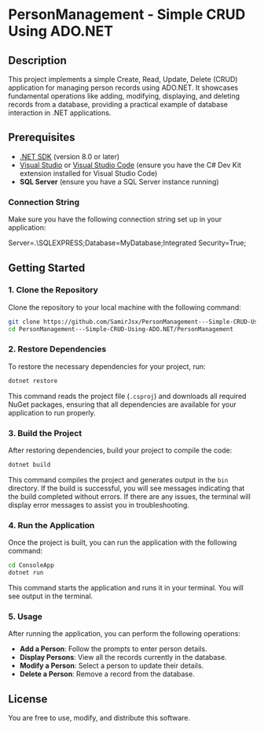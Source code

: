 # PersonManagement - Simple CRUD Using ADO.NET

## Description

This project implements a simple Create, Read, Update, Delete (CRUD) application for managing person records using ADO.NET. It showcases fundamental operations like adding, modifying, displaying, and deleting records from a database, providing a practical example of database interaction in .NET applications.

## Prerequisites

- [.NET SDK](https://dotnet.microsoft.com/download/dotnet/8.0) (version 8.0 or later)
- [Visual Studio](https://visualstudio.microsoft.com/) or [Visual Studio Code](https://code.visualstudio.com/) (ensure you have the C# Dev Kit extension installed for Visual Studio Code)
- **SQL Server** (ensure you have a SQL Server instance running)

### Connection String

Make sure you have the following connection string set up in your application:

Server=.\SQLEXPRESS;Database=MyDatabase;Integrated Security=True;

## Getting Started

### 1. Clone the Repository

Clone the repository to your local machine with the following command:

```bash
git clone https://github.com/SamirJsx/PersonManagement---Simple-CRUD-Using-ADO.NET.git
cd PersonManagement---Simple-CRUD-Using-ADO.NET/PersonManagement
```

### 2. Restore Dependencies

To restore the necessary dependencies for your project, run:

```bash
dotnet restore
```

This command reads the project file (`.csproj`) and downloads all required NuGet packages, ensuring that all dependencies are available for your application to run properly.

### 3. Build the Project

After restoring dependencies, build your project to compile the code:

```bash
dotnet build
```

This command compiles the project and generates output in the `bin` directory. If the build is successful, you will see messages indicating that the build completed without errors. If there are any issues, the terminal will display error messages to assist you in troubleshooting.

### 4. Run the Application

Once the project is built, you can run the application with the following command:

```bash
cd ConsoleApp
dotnet run
```

This command starts the application and runs it in your terminal. You will see output in the terminal.

### 5. Usage

After running the application, you can perform the following operations:

- **Add a Person**: Follow the prompts to enter person details.
- **Display Persons**: View all the records currently in the database.
- **Modify a Person**: Select a person to update their details.
- **Delete a Person**: Remove a record from the database.

## License

You are free to use, modify, and distribute this software.
